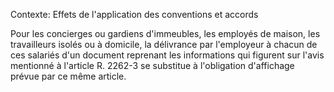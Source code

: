Contexte: Effets de l'application des conventions  et accords

Pour les concierges ou gardiens d'immeubles, les employés de maison, les travailleurs isolés ou à domicile, la délivrance par l'employeur à chacun de ces salariés d'un document reprenant les informations qui figurent sur l'avis mentionné à l'article R. 2262-3 se substitue à l'obligation d'affichage prévue par ce même article.